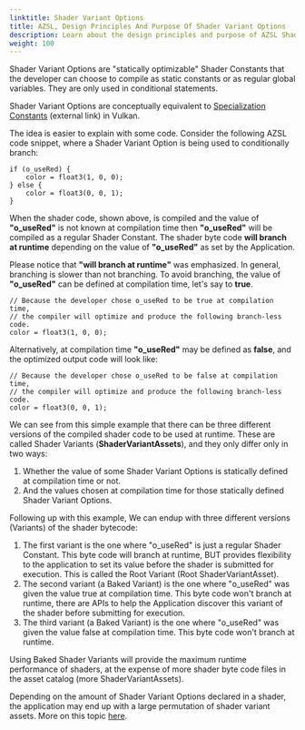 ```yaml
---
linktitle: Shader Variant Options
title: AZSL, Design Principles And Purpose Of Shader Variant Options
description: Learn about the design principles and purpose of AZSL Shader Variant Options in the Atom Renderer. 
weight: 100
---
```


Shader Variant Options are "statically optimizable" Shader Constants that the developer can choose to compile as static constants or as regular global variables. They are only used in conditional statements.  
  
Shader Variant Options are conceptually equivalent to [Specialization Constants](https://www.khronos.org/registry/vulkan/specs/1.1-khr-extensions/html/chap10.html#pipelines-specialization-constants) (external link) in Vulkan.  
  
The idea is easier to explain with some code. Consider the following AZSL code snippet, where a Shader Variant Option is being used to conditionally branch:  
  
    if (o_useRed) {
        color = float3(1, 0, 0);
    } else {
        color = float3(0, 0, 1);
    }
  
When the shader code, shown above, is compiled and the value of **"o_useRed"** is not known at compilation time then **"o_useRed"** will be compiled as a regular Shader Constant. The shader byte code **will branch at runtime** depending on the value of **"o_useRed"** as set by the Application.  
  
Please notice that **"will branch at runtime"** was emphasized. In general, branching is slower than not branching. To avoid branching, the value of **"o_useRed"** can be defined at compilation time, let's say to **true**.  
  
    // Because the developer chose o_useRed to be true at compilation time,
    // the compiler will optimize and produce the following branch-less code.
    color = float3(1, 0, 0);
  
Alternatively, at compilation time **"o_useRed"** may be defined as **false**, and the optimized output code will look like:  
  
    // Because the developer chose o_useRed to be false at compilation time,
    // the compiler will optimize and produce the following branch-less code.
    color = float3(0, 0, 1);
  
We can see from this simple example that there can be three different versions of the compiled shader code to be used at runtime. These are called Shader Variants (**ShaderVariantAssets**), and they only differ only in two ways:  
1. Whether the value of some Shader Variant Options is statically defined at compilation time or not.
2. And the values chosen at compilation time for those statically defined Shader Variant Options.
  
Following up with this example, We can endup with three different versions (Variants) of the shader bytecode:  
1. The first variant is the one where "o_useRed" is just a regular Shader Constant. This byte code will branch at runtime, BUT provides flexibility to the application to set its value before the shader is submitted for execution. This is called the Root Variant (Root ShaderVariantAsset).
2. The second variant (a Baked Variant) is the one where "o_useRed" was given the value true at compilation time. This byte code won't branch at runtime, there are APIs to help the Application discover this variant of the shader before submitting for execution.
3. The third variant (a Baked Variant) is the one where "o_useRed" was given the value false at compilation time. This byte code won't branch at runtime.  
  
Using Baked Shader Variants will provide the maximum runtime performance of shaders, at the expense of more shader byte code files in the asset catalog (more ShaderVariantAssets).  
  
Depending on the amount of Shader Variant Options declared in a shader, the application may end up with a large permutation of shader variant assets. More on this topic [here](shader-variants-fallback-key.md).  
